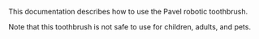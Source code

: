 This documentation describes how to use the Pavel robotic toothbrush.

Note that this toothbrush is not safe to use for children, adults, and pets.
